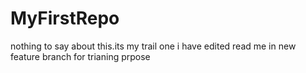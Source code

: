 # MyFirstRepo
nothing to say about this.its my trail one
i have edited read me in new feature branch for trianing prpose
